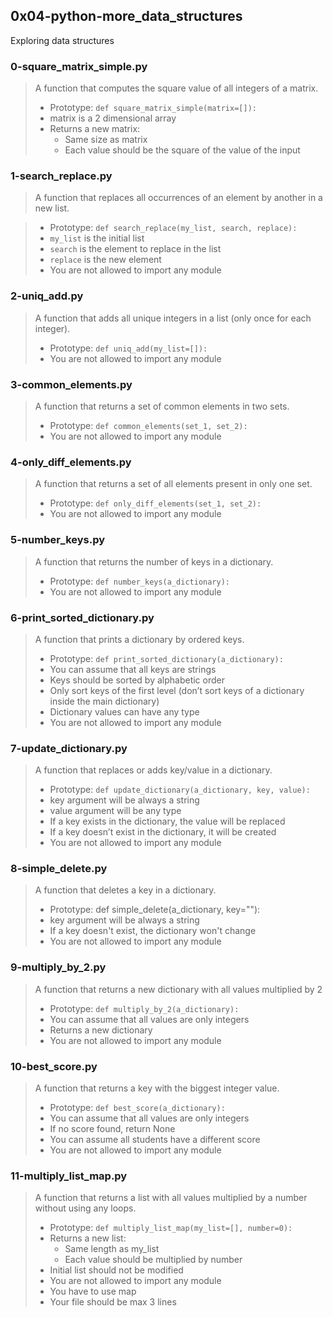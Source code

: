 ## 0x04-python-more_data_structures
Exploring data structures

### 0-square_matrix_simple.py
> A function that computes the square value of all integers of a matrix.
> * Prototype: `def square_matrix_simple(matrix=[]):`
> * matrix is a 2 dimensional array
> * Returns a new matrix:
>   * Same size as matrix
>   * Each value should be the square of the value of the input


### 1-search_replace.py
> A function that replaces all occurrences of an element by another in a new
> list.

> * Prototype: `def search_replace(my_list, search, replace):`
> * `my_list` is the initial list
> * `search` is the element to replace in the list
> * `replace` is the new element
> * You are not allowed to import any module


### 2-uniq_add.py
> A function that adds all unique integers in a list (only once for each
> integer).
> * Prototype: `def uniq_add(my_list=[]):`
> * You are not allowed to import any module
	

### 3-common_elements.py
> A function that returns a set of common elements in two sets.
> * Prototype: `def common_elements(set_1, set_2):`
> * You are not allowed to import any module


### 4-only_diff_elements.py
> A function that returns a set of all elements present in only one set.
> * Prototype: `def only_diff_elements(set_1, set_2):`
> * You are not allowed to import any module


### 5-number_keys.py
> A function that returns the number of keys in a dictionary.
> * Prototype: `def number_keys(a_dictionary):`
> * You are not allowed to import any module


### 6-print_sorted_dictionary.py
> A function that prints a dictionary by ordered keys.
> * Prototype: `def print_sorted_dictionary(a_dictionary):`
> * You can assume that all keys are strings
> * Keys should be sorted by alphabetic order
> * Only sort keys of the first level (don’t sort keys of a dictionary
>			inside the main dictionary)
> * Dictionary values can have any type
> * You are not allowed to import any module


### 7-update_dictionary.py
> A function that replaces or adds key/value in a dictionary.
> * Prototype: `def update_dictionary(a_dictionary, key, value):`
> * key argument will be always a string
> * value argument will be any type
> * If a key exists in the dictionary, the value will be replaced
> * If a key doesn’t exist in the dictionary, it will be created
> * You are not allowed to import any module


### 8-simple_delete.py
> A function that deletes a key in a dictionary.
> * Prototype: def simple_delete(a_dictionary, key=""):
> * key argument will be always a string
> * If a key doesn't exist, the dictionary won't change
> * You are not allowed to import any module


### 9-multiply_by_2.py
> A function that returns a new dictionary with all values multiplied by 2
> * Prototype: `def multiply_by_2(a_dictionary):`
> * You can assume that all values are only integers
> * Returns a new dictionary
> * You are not allowed to import any module


### 10-best_score.py
> A function that returns a key with the biggest integer value.
> * Prototype: `def best_score(a_dictionary):`
> * You can assume that all values are only integers
> * If no score found, return None
> * You can assume all students have a different score
> * You are not allowed to import any module


### 11-multiply_list_map.py
> A function that returns a list with all values multiplied by a number without
> using any loops.
> * Prototype: `def multiply_list_map(my_list=[], number=0):`
> * Returns a new list:
>   * Same length as my_list
>   * Each value should be multiplied by number
> * Initial list should not be modified
> * You are not allowed to import any module
> * You have to use map
> * Your file should be max 3 lines
